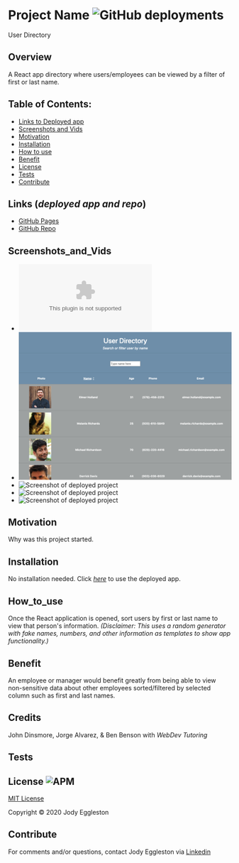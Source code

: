 # Project Name ![GitHub deployments](https://img.shields.io/github/deployments/badges/shields/shields-staging?color=lightgrey)
  User Directory

  ## Overview 
  A React app directory where users/employees can be viewed by a filter of first or last name.

  ## Table of Contents:
  - [Links to Deployed app](#Links (*deployed app and repo*))
  - [Screenshots and Vids](#Screenshots_and_Vids)
  - [Motivation](#Motivation)
  - [Installation](#Installation)
  - [How to use](#How_to_use)
  - [Benefit](#Benefit)
  - [License](#License)
  - [Tests](#Tests)
  - [Contribute](#Contribute)

 ## Links (*deployed app and repo*)
  - [GitHub Pages](https://jmeggles.github.io/19_User_Directory/)
  - [GitHub Repo](https://github.com/jmeggles/19_User_Directory)

 ## Screenshots_and_Vids 
  - ![Short vid of deployed project](google.doc)
  - ![Screenshot of deployed project](./assets/images/screenshot1.png)  
  - ![Screenshot of deployed project](./assets/images/screenshot2.png)
  - ![Screenshot of deployed project](./assets/images/screenshot3.png)  
  - ![Screenshot of deployed project](./assets/images/screenshot4.png)
  
  ## Motivation
  Why was this project started.

  ## Installation
  No installation needed.  Click *[here](https://jmeggles.github.io/19_User_Directory/)* to use the deployed app.

  ## How_to_use
  Once the React application is opened, sort users by first or last name to view that person's information. *(Disclaimer: This uses a random generator with fake names, numbers, and other information as templates to show app functionality.)*  

  ## Benefit
  An employee or manager would benefit greatly from being able to view non-sensitive data about other employees sorted/filtered by selected column such as first and last names.

  ## Credits
  John Dinsmore, Jorge Alvarez, & Ben Benson with *WebDev Tutoring*

  ## Tests

 
  ## License ![APM](https://img.shields.io/apm/l/npm?color=pink&style=plastic)
  [MIT License](https://opensource.org/licenses/MIT)
  
  Copyright © 2020 Jody Eggleston 

  ## Contribute
  For comments and/or questions, contact Jody Eggleston via 
  [Linkedin](https://www.linkedin.com/in/jody-eggleston/)